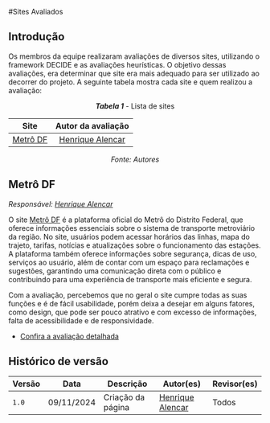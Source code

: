 #Sites Avaliados

## Introdução

Os membros da equipe realizaram avaliações de diversos sites, utilizando o framework DECIDE e as avaliações heurísticas. O objetivo dessas avaliações, era determinar que site era mais adequado para ser utilizado ao decorrer do projeto. A seguinte tabela mostra cada site e quem realizou a avaliação:

<center>

***Tabela 1*** - Lista de sites

| Site | Autor da avaliação |
| :--: | :---------------:  |
| [Metrô DF](#metrô-df) | [Henrique Alencar](https://github.com/henryqma) |

_Fonte: Autores_

</center>

## Metrô DF

_Responsável: [Henrique Alencar](https://github.com/henryqma)_

O site [Metrô DF](https://metro.df.gov.br) é a plataforma oficial do Metrô do Distrito Federal, que oferece informações essenciais sobre o sistema de transporte metroviário da região. No site, usuários podem acessar horários das linhas, mapa do trajeto, tarifas, notícias e atualizações sobre o funcionamento das estações. A plataforma também oferece informações sobre segurança, dicas de uso, serviços ao usuário, além de contar com um espaço para reclamações e sugestões, garantindo uma comunicação direta com o público e contribuindo para uma experiência de transporte mais eficiente e segura.

Com a avaliação, percebemos que no geral o site cumpre todas as suas funções e é de fácil usabilidade, porém deixa a desejar em alguns fatores, como design, que pode ser pouco atrativo e com excesso de informações, falta de acessibilidade e de responsividade.

* [Confira a avaliação detalhada](./avaliacoes/metrodf.pdf)

## Histórico de versão

| Versão | Data       | Descrição                                | Autor(es)                                                                                       | Revisor(es)                                                                                                                                    |
| ------ | ---------- | ---------------------------------------- | ----------------------------------------------------------------------------------------------- | ---------------------------------------------------------------------------------------------------------------------------------------------- |
| `1.0`  | 09/11/2024 | Criação da página                     | [Henrique Alencar](https://github.com/henryqma) | Todos |